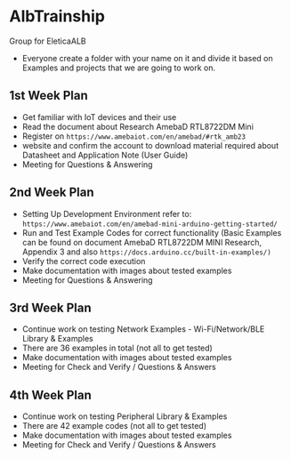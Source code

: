 # AlbTrainship
Group for EleticaALB
- Everyone create a folder with your name on it and divide it based on Examples and projects that we are going to work on.

## 1st Week Plan

- Get familiar with IoT devices and their use
- Read the document about Research AmebaD RTL8722DM Mini
- Register on 
``` https://www.amebaiot.com/en/amebad/#rtk_amb23 ```
- website and confirm the account to download material required about Datasheet and Application Note (User Guide)
- Meeting for Questions & Answering

## 2nd Week Plan

- Setting Up Development Environment refer to:
```https://www.amebaiot.com/en/amebad-mini-arduino-getting-started/```
- Run and Test Example Codes for correct functionality (Basic Examples can be found on document AmebaD RTL8722DM MINI Research, Appendix 3 and also 
```https://docs.arduino.cc/built-in-examples/)```
- Verify the correct code execution
- Make documentation with images about tested examples
- Meeting for Questions & Answering

## 3rd Week Plan

- Continue work on testing Network Examples - Wi-Fi/Network/BLE Library & Examples
- There are 36 examples in total (not all to get tested)
- Make documentation with images about tested examples
- Meeting for Check and Verify / Questions & Answers

## 4th Week Plan

- Continue work on testing Peripheral Library & Examples
- There are 42 example codes (not all to get tested)
- Make documentation with images about tested examples
- Meeting for Check and Verify / Questions & Answers
